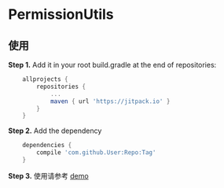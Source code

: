 # PermissionUtils

## 使用

**Step 1.** Add it in your root build.gradle at the end of repositories:

```groovy
	allprojects {
		repositories {
			...
			maven { url 'https://jitpack.io' }
		}
	}
```

**Step 2.** Add the dependency

```groovy
	dependencies {
		compile 'com.github.User:Repo:Tag'
	}
```

**Step 3.** 使用请参考 [demo](https://github.com/Mrqinlei/PermissionUtils/blob/master/app/src/main/java/com/qinlei/permissionutilsdemo/MainActivity.java) 